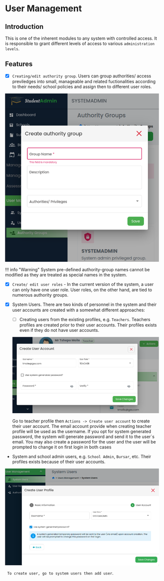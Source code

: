 # User Management

## Introduction
This is one of the inherent modules to any system with controlled access. It is responsible to grant different levels of access to various `administration levels`. 

## Features

- [x] `Creating/edit authority group`.  Users can group authorities/ access previledges into small, manageable and related fuctionalities according to their needs/ school policies and assign then to different user roles.


![Authority Groups](../img/authority-group.png)


!!! info "Warning"
    System pre-defined authority-group names cannot be modified as they are treated as special  names in the system.

- [x] `Create/ edit user roles` - In the current version of the system, a user can only have one user role. User roles, on the other hand, are tied to numerous authority groups. 


- [x] System Users. There are two kinds of personnel in the system and their user accounts are created with a somewhat different approaches:

    * [ ] Creating users from the existing profiles, e.g. `Teachers`. Teachers profiles are created prior to their user accounts. Their profiles exists even if they do not have user accounts. 

    ![Authority Groups](../img/teacher-account.png)

    Go to teacher profile then `Actions -> Create user account` to create their user account. The email account provide when creating teacher profile will be used as the username. If you opt for system generated password, the system will generate password and send it to the user`s email. You may also create a password for the user and the user will be prompted to change it on first login in both cases
 
* System and school admin users, e.g. `School Admin`, `Bursar`, etc. Their profiles exists because of their user accounts. 

![Authority Groups](../img/users.png)

``` To create user, go to system users then add user```.
